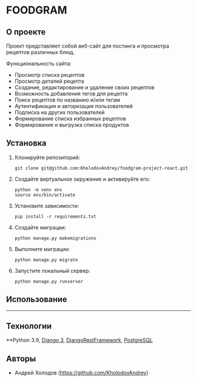 # FOODGRAM

## О проекте

Проект представляет собой веб-сайт для постинга и просмотра рецептов различных блюд.

Функциональность сайта:
- Просмотр списка рецептов
- Просмотр деталей рецепта
- Создание, редактирование и удаление своих рецептов
- Возможность добавления тегов для рецепта
- Поиск рецептов по названию и/или тегам
- Аутентификация и авторизация пользователей
- Подписка на других пользователей
- Формирование списка избранных рецептов
- Формирование и выгрузка списка продуктов

## Установка

1. Клонируйте репозиторий:

   ```
   git clone git@github.com:KholodovAndrey/foodgram-project-react.git
   ```

2. Создайте виртуальное окружение и активируйте его:

   ```
   python -m venv env
   source env/bin/activate
   ```

3. Установите зависимости:

   ```
   pip install -r requirements.txt
   ```

4. Создайте миграции:

   ```
   python manage.py makemigrations
   ```

5. Выполните миграции:

   ```
   python manage.py migrate
   ```

5. Запустите локальный сервер:

   ```
   python manage.py runserver
   ```

## Использование

----------------------------------------------------------------

## Технологии

 **Python 3.9,
 [Django 3](https://docs.djangoproject.com/en/3.0/),
 [DjangoRestFramework](https://www.django-rest-framework.org),
 [PostgreSQL](https://www.postgresql.org/docs/)

## Авторы

- Андрей Холодов (https://github.com/KholodovAndrey)
